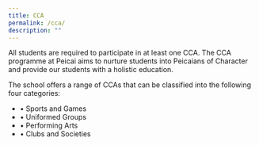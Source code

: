 ```yaml
---
title: CCA
permalink: /cca/
description: ""
---
```

<p>All students are required to participate in at least one CCA. The CCA programme at Peicai aims to nurture students into Peicaians of Character and provide our students with a holistic education.</p>
<p>The school offers a range of CCAs that can be classified into the following four categories:</p>
<ul>
<li>&bull; Sports and Games</li>
<li>&bull; Uniformed Groups</li>
<li>&bull; Performing Arts</li>
<li>&bull; Clubs and Societies</li>
</ul>